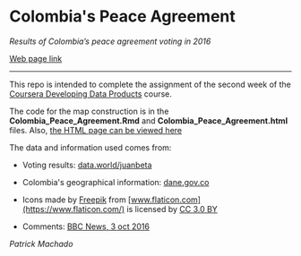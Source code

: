 # Colombia's Peace Agreement

*Results of Colombia’s peace agreement voting in 2016*


[Web page link](https://patrickhamachado.github.io/Colombia-s_Peace_Agreement/Colombia_Peace_Agreement.html)

--- 

This repo is intended to complete the assignment of the second week of the [Coursera Developing Data Products](https://www.coursera.org/learn/data-products/peer/NLn0H/r-markdown-and-leaflet) course.

The code for the map construction is in the **Colombia_Peace_Agreement.Rmd** and  **Colombia_Peace_Agreement.html** files. Also, [the HTML page can be viewed here](https://patrickhamachado.github.io/Colombia-s_Peace_Agreement/Colombia_Peace_Agreement.html)


The data and information used comes from:

- Voting results: [data.world/juanbeta](https://data.world/juanbeta/colombia-votacin-por-la-paz-si-no-por-departamento)

- Colombia's geographical information: [dane.gov.co](https://geoportal.dane.gov.co/consultadivipola.html)

- Icons made by [Freepik](https://www.flaticon.com/authors/freepik) from [www.flaticon.com](https://www.flaticon.com/) is licensed by [CC 3.0 BY](http://creativecommons.org/licenses/by/3.0/)

- Comments: [BBC News, 3 oct 2016](https://www.bbc.com/news/world-latin-america-37537252)



*Patrick Machado*
